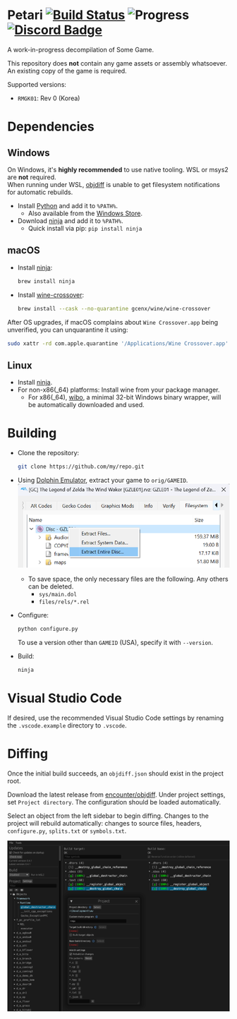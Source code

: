 Petari
[![Build Status]][actions] ![Progress] [![Discord Badge]][discord]
=============

[Build Status]: https://github.com/SMGCommunity/Petari/actions/workflows/build.yml/badge.svg
[actions]: https://github.com/SMGCommunity/Petari/actions/workflows/build.yml

[Progress]: https://decomp.dev/SMGCommunity/Petari.svg?mode=shield&measure=code&label=Code

[Discord Badge]: https://img.shields.io/discord/727908905392275526?color=%237289DA&logo=discord&logoColor=%23FFFFFF
[discord]: https://discord.gg/ZxEqyYeZbf

A work-in-progress decompilation of Some Game.

This repository does **not** contain any game assets or assembly whatsoever. An existing copy of the game is required.

Supported versions:

- `RMGK01`: Rev 0 (Korea)

Dependencies
============

Windows
--------

On Windows, it's **highly recommended** to use native tooling. WSL or msys2 are **not** required.  
When running under WSL, [objdiff](#diffing) is unable to get filesystem notifications for automatic rebuilds.

- Install [Python](https://www.python.org/downloads/) and add it to `%PATH%`.
  - Also available from the [Windows Store](https://apps.microsoft.com/store/detail/python-311/9NRWMJP3717K).
- Download [ninja](https://github.com/ninja-build/ninja/releases) and add it to `%PATH%`.
  - Quick install via pip: `pip install ninja`

macOS
------

- Install [ninja](https://github.com/ninja-build/ninja/wiki/Pre-built-Ninja-packages):

  ```sh
  brew install ninja
  ```

- Install [wine-crossover](https://github.com/Gcenx/homebrew-wine):

  ```sh
  brew install --cask --no-quarantine gcenx/wine/wine-crossover
  ```

After OS upgrades, if macOS complains about `Wine Crossover.app` being unverified, you can unquarantine it using:

```sh
sudo xattr -rd com.apple.quarantine '/Applications/Wine Crossover.app'
```

Linux
------

- Install [ninja](https://github.com/ninja-build/ninja/wiki/Pre-built-Ninja-packages).
- For non-x86(_64) platforms: Install wine from your package manager.
  - For x86(_64), [wibo](https://github.com/decompals/wibo), a minimal 32-bit Windows binary wrapper, will be automatically downloaded and used.

Building
========

- Clone the repository:

  ```sh
  git clone https://github.com/my/repo.git
  ```

- Using [Dolphin Emulator](https://dolphin-emu.org/), extract your game to `orig/GAMEID`.
![](assets/dolphin-extract.png)
  - To save space, the only necessary files are the following. Any others can be deleted.
    - `sys/main.dol`
    - `files/rels/*.rel`
- Configure:

  ```sh
  python configure.py
  ```

  To use a version other than `GAMEID` (USA), specify it with `--version`.
- Build:

  ```sh
  ninja
  ```

Visual Studio Code
==================

If desired, use the recommended Visual Studio Code settings by renaming the `.vscode.example` directory to `.vscode`.

Diffing
=======

Once the initial build succeeds, an `objdiff.json` should exist in the project root.

Download the latest release from [encounter/objdiff](https://github.com/encounter/objdiff). Under project settings, set `Project directory`. The configuration should be loaded automatically.

Select an object from the left sidebar to begin diffing. Changes to the project will rebuild automatically: changes to source files, headers, `configure.py`, `splits.txt` or `symbols.txt`.

![](assets/objdiff.png)
